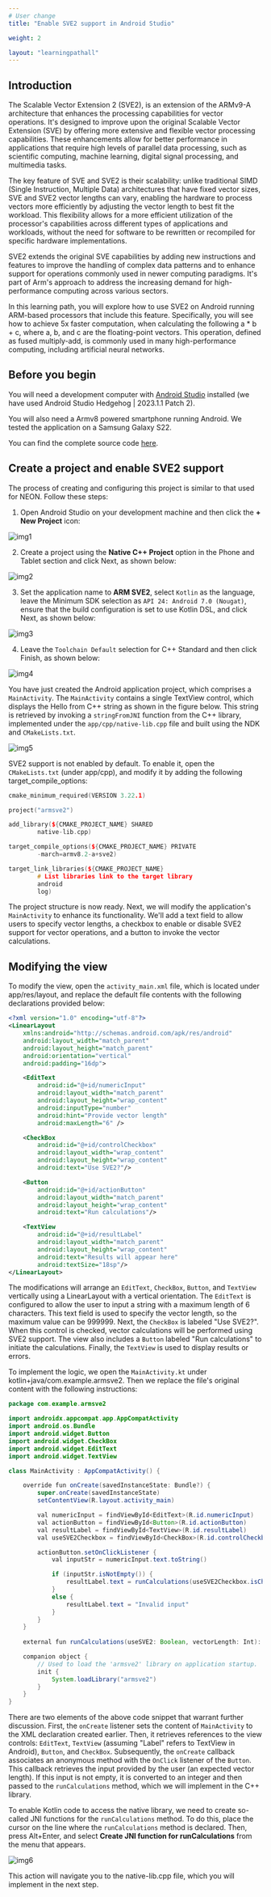 ```yaml
---
# User change
title: "Enable SVE2 support in Android Studio"

weight: 2

layout: "learningpathall"
---
```


## Introduction
The Scalable Vector Extension 2 (SVE2), is an extension of the ARMv9-A architecture that enhances the processing capabilities for vector operations. It's designed to improve upon the original Scalable Vector Extension (SVE) by offering more extensive and flexible vector processing capabilities. These enhancements allow for better performance in applications that require high levels of parallel data processing, such as scientific computing, machine learning, digital signal processing, and multimedia tasks.

The key feature of SVE and SVE2 is their scalability: unlike traditional SIMD (Single Instruction, Multiple Data) architectures that have fixed vector sizes, SVE and SVE2 vector lengths can vary, enabling the hardware to process vectors more efficiently by adjusting the vector length to best fit the workload. This flexibility allows for a more efficient utilization of the processor's capabilities across different types of applications and workloads, without the need for software to be rewritten or recompiled for specific hardware implementations.

SVE2 extends the original SVE capabilities by adding new instructions and features to improve the handling of complex data patterns and to enhance support for operations commonly used in newer computing paradigms. It's part of Arm's approach to address the increasing demand for high-performance computing across various sectors.

In this learning path, you will explore how to use SVE2 on Android running ARM-based processors that include this feature. Specifically, you will see how to achieve 5x faster computation, when calculating the following a * b + c, where a, b, and c are the floating-point vectors. This operation, defined as fused multiply-add, is commonly used in many high-performance computing, including artificial neural networks.

## Before you begin
You will need a development computer with [Android Studio](https://developer.android.com/studio) installed (we have used Android Studio Hedgehog | 2023.1.1 Patch 2). 

You will also need a Armv8 powered smartphone running Android. We tested the application on a Samsung Galaxy S22. 

You can find the complete source code [here](https://github.com/dawidborycki/Arm.SVE2).

## Create a project and enable SVE2 support
The process of creating and configuring this project is similar to that used for NEON. Follow these steps:

1. Open Android Studio on your development machine and then click the **+ New Project** icon:

![img1](Figures/01.png)

2. Create a project using the **Native C++ Project** option in the Phone and Tablet section and click Next, as shown below:

![img2](Figures/02.png)

3. Set the application name to **ARM SVE2**, select `Kotlin` as the language, leave the Minimum SDK selection as `API 24: Android 7.0 (Nougat)`, ensure that the build configuration is set to use Kotlin DSL, and click Next, as shown below:

![img3](Figures/03.png)

4. Leave the `Toolchain Default` selection for C++ Standard and then click Finish, as shown below:

![img4](Figures/04.png)

You have just created the Android application project, which comprises a `MainActivity`. The `MainActivity` contains a single TextView control, which displays the Hello from C++ string as shown in the figure below. This string is retrieved by invoking a `stringFromJNI` function from the C++ library, implemented under the `app/cpp/native-lib.cpp` file and built using the NDK and `CMakeLists.txt`.

![img5](Figures/05.png)

SVE2 support is not enabled by default. To enable it, open the `CMakeLists.txt` (under app/cpp), and modify it by adding the following target_compile_options:

```cpp
cmake_minimum_required(VERSION 3.22.1)

project("armsve2")

add_library(${CMAKE_PROJECT_NAME} SHARED
        native-lib.cpp)

target_compile_options(${CMAKE_PROJECT_NAME} PRIVATE
        -march=armv8.2-a+sve2)

target_link_libraries(${CMAKE_PROJECT_NAME}
        # List libraries link to the target library
        android
        log)
```

The project structure is now ready. Next, we will modify the application's `MainActivity` to enhance its functionality. We'll add a text field to allow users to specify vector lengths, a checkbox to enable or disable SVE2 support for vector operations, and a button to invoke the vector calculations.

## Modifying the view
To modify the view, open the `activity_main.xml` file, which is located under app/res/layout, and replace the default file contents with the following declarations provided below:

```xml
<?xml version="1.0" encoding="utf-8"?>
<LinearLayout
    xmlns:android="http://schemas.android.com/apk/res/android"
    android:layout_width="match_parent"
    android:layout_height="match_parent"
    android:orientation="vertical"
    android:padding="16dp">

    <EditText
        android:id="@+id/numericInput"
        android:layout_width="match_parent"
        android:layout_height="wrap_content"
        android:inputType="number"
        android:hint="Provide vector length"
        android:maxLength="6" />

    <CheckBox
        android:id="@+id/controlCheckbox"
        android:layout_width="wrap_content"
        android:layout_height="wrap_content"
        android:text="Use SVE2?"/>

    <Button
        android:id="@+id/actionButton"
        android:layout_width="match_parent"
        android:layout_height="wrap_content"
        android:text="Run calculations"/>

    <TextView
        android:id="@+id/resultLabel"
        android:layout_width="match_parent"
        android:layout_height="wrap_content"
        android:text="Results will appear here"
        android:textSize="18sp"/>
</LinearLayout>
```

The modifications will arrange an `EditText`, `CheckBox`, `Button`, and `TextView` vertically using a LinearLayout with a vertical orientation. The `EditText` is configured to allow the user to input a string with a maximum length of 6 characters. This text field is used to specify the vector length, so the maximum value can be 999999. Next, the `CheckBox` is labeled "Use SVE2?". When this control is checked, vector calculations will be performed using SVE2 support. The view also includes a `Button` labeled "Run calculations" to initiate the calculations. Finally, the `TextView` is used to display results or errors.

To implement the logic, we open the `MainActivity.kt` under kotlin+java/com.example.armsve2. Then we replace the file's original content with the following instructions:

```java
package com.example.armsve2

import androidx.appcompat.app.AppCompatActivity
import android.os.Bundle
import android.widget.Button
import android.widget.CheckBox
import android.widget.EditText
import android.widget.TextView

class MainActivity : AppCompatActivity() {

    override fun onCreate(savedInstanceState: Bundle?) {
        super.onCreate(savedInstanceState)
        setContentView(R.layout.activity_main)

        val numericInput = findViewById<EditText>(R.id.numericInput)
        val actionButton = findViewById<Button>(R.id.actionButton)
        val resultLabel = findViewById<TextView>(R.id.resultLabel)
        val useSVE2Checkbox = findViewById<CheckBox>(R.id.controlCheckbox)

        actionButton.setOnClickListener {
            val inputStr = numericInput.text.toString()

            if (inputStr.isNotEmpty()) {
                resultLabel.text = runCalculations(useSVE2Checkbox.isChecked, inputStr.toInt())
            }
            else {
                resultLabel.text = "Invalid input"
            }
        }
    }
    
    external fun runCalculations(useSVE2: Boolean, vectorLength: Int): String

    companion object {
        // Used to load the 'armsve2' library on application startup.
        init {
            System.loadLibrary("armsve2")
        }
    }
}
```

There are two elements of the above code snippet that warrant further discussion. First, the `onCreate` listener sets the content of `MainActivity` to the XML declaration created earlier. Then, it retrieves references to the view controls: `EditText`, `TextView` (assuming "Label" refers to TextView in Android), `Button`, and `CheckBox`. Subsequently, the `onCreate` callback associates an anonymous method with the `OnClick` listener of the `Button`. This callback retrieves the input provided by the user (an expected vector length). If this input is not empty, it is converted to an integer and then passed to the `runCalculations` method, which we will implement in the C++ library.

To enable Kotlin code to access the native library, we need to create so-called JNI functions for the `runCalculations` method. To do this, place the cursor on the line where the `runCalculations` method is declared. Then, press Alt+Enter, and select **Create JNI function for runCalculations** from the menu that appears.

![img6](Figures/06.png)

This action will navigate you to the native-lib.cpp file, which you will implement in the next step.

